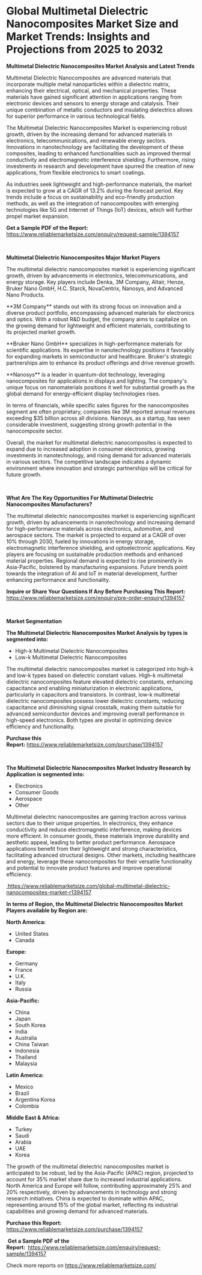<p><h1>Global Multimetal Dielectric Nanocomposites Market Size and Market Trends: Insights and Projections from 2025 to 2032</h1></p><p><strong>Multimetal Dielectric Nanocomposites Market Analysis and Latest Trends</strong></p>
<p><p>Multimetal Dielectric Nanocomposites are advanced materials that incorporate multiple metal nanoparticles within a dielectric matrix, enhancing their electrical, optical, and mechanical properties. These materials have gained significant attention in applications ranging from electronic devices and sensors to energy storage and catalysis. Their unique combination of metallic conductors and insulating dielectrics allows for superior performance in various technological fields.</p><p>The Multimetal Dielectric Nanocomposites Market is experiencing robust growth, driven by the increasing demand for advanced materials in electronics, telecommunications, and renewable energy sectors. Innovations in nanotechnology are facilitating the development of these composites, leading to enhanced functionalities such as improved thermal conductivity and electromagnetic interference shielding. Furthermore, rising investments in research and development have spurred the creation of new applications, from flexible electronics to smart coatings.</p><p>As industries seek lightweight and high-performance materials, the market is expected to grow at a CAGR of 13.2% during the forecast period. Key trends include a focus on sustainability and eco-friendly production methods, as well as the integration of nanocomposites with emerging technologies like 5G and Internet of Things (IoT) devices, which will further propel market expansion.</p></p>
<p><strong>Get a Sample PDF of the Report:&nbsp;</strong> <a href="https://www.reliablemarketsize.com/enquiry/request-sample/1394157?utm_campaign=2442&utm_medium=2&utm_source=Github&utm_content=ia&utm_term=22032025&utm_id=multimetal-dielectric-nanocomposites">https://www.reliablemarketsize.com/enquiry/request-sample/1394157</a></p>
<p>&nbsp;</p>
<p><strong>Multimetal Dielectric Nanocomposites Major Market Players</strong></p>
<p><p>The multimetal dielectric nanocomposites market is experiencing significant growth, driven by advancements in electronics, telecommunications, and energy storage. Key players include Denka, 3M Company, Altair, Henze, Bruker Nano GmbH, H.C. Starck, NovaCentrix, Nanosys, and Advanced Nano Products.</p><p>**3M Company** stands out with its strong focus on innovation and a diverse product portfolio, encompassing advanced materials for electronics and optics. With a robust R&D budget, the company aims to capitalize on the growing demand for lightweight and efficient materials, contributing to its projected market growth.</p><p>**Bruker Nano GmbH** specializes in high-performance materials for scientific applications. Its expertise in nanotechnology positions it favorably for expanding markets in semiconductor and healthcare. Bruker's strategic partnerships aim to enhance its product offerings and drive revenue growth.</p><p>**Nanosys** is a leader in quantum-dot technology, leveraging nanocomposites for applications in displays and lighting. The company's unique focus on nanomaterials positions it well for substantial growth as the global demand for energy-efficient display technologies rises.</p><p>In terms of financials, while specific sales figures for the nanocomposites segment are often proprietary, companies like 3M reported annual revenues exceeding $35 billion across all divisions. Nanosys, as a startup, has seen considerable investment, suggesting strong growth potential in the nanocomposite sector.</p><p>Overall, the market for multimetal dielectric nanocomposites is expected to expand due to increased adoption in consumer electronics, growing investments in nanotechnology, and rising demand for advanced materials in various sectors. The competitive landscape indicates a dynamic environment where innovation and strategic partnerships will be critical for future growth.</p></p>
<p>&nbsp;</p>
<p><strong>What Are The Key Opportunities For Multimetal Dielectric Nanocomposites Manufacturers?</strong></p>
<p><p>The multimetal dielectric nanocomposites market is experiencing significant growth, driven by advancements in nanotechnology and increasing demand for high-performance materials across electronics, automotive, and aerospace sectors. The market is projected to expand at a CAGR of over 10% through 2030, fueled by innovations in energy storage, electromagnetic interference shielding, and optoelectronic applications. Key players are focusing on sustainable production methods and enhanced material properties. Regional demand is expected to rise prominently in Asia-Pacific, bolstered by manufacturing expansions. Future trends point towards the integration of AI and IoT in material development, further enhancing performance and functionality.</p></p>
<p><strong>Inquire or Share Your Questions If Any Before Purchasing This Report:</strong> <a href="https://www.reliablemarketsize.com/enquiry/pre-order-enquiry/1394157?utm_campaign=2442&utm_medium=2&utm_source=Github&utm_content=ia&utm_term=22032025&utm_id=multimetal-dielectric-nanocomposites">https://www.reliablemarketsize.com/enquiry/pre-order-enquiry/1394157</a></p>
<p>&nbsp;</p>
<p><strong>Market Segmentation</strong></p>
<p><strong>The Multimetal Dielectric Nanocomposites Market Analysis by types is segmented into:</strong></p>
<p><ul><li>High-k Multimetal Dielectric Nanocomposites</li><li>Low-k Multimetal Dielectric Nanocomposites</li></ul></p>
<p><p>The multimetal dielectric nanocomposites market is categorized into high-k and low-k types based on dielectric constant values. High-k multimetal dielectric nanocomposites feature elevated dielectric constants, enhancing capacitance and enabling miniaturization in electronic applications, particularly in capacitors and transistors. In contrast, low-k multimetal dielectric nanocomposites possess lower dielectric constants, reducing capacitance and diminishing signal crosstalk, making them suitable for advanced semiconductor devices and improving overall performance in high-speed electronics. Both types are pivotal in optimizing device efficiency and functionality.</p></p>
<p><strong>Purchase this Report:&nbsp;</strong><a href="https://www.reliablemarketsize.com/purchase/1394157?utm_campaign=2442&utm_medium=2&utm_source=Github&utm_content=ia&utm_term=22032025&utm_id=multimetal-dielectric-nanocomposites">https://www.reliablemarketsize.com/purchase/1394157</a></p>
<p>&nbsp;</p>
<p><strong>The Multimetal Dielectric Nanocomposites Market Industry Research by Application is segmented into:</strong></p>
<p><ul><li>Electronics</li><li>Consumer Goods</li><li>Aerospace</li><li>Other</li></ul></p>
<p><p>Multimetal dielectric nanocomposites are gaining traction across various sectors due to their unique properties. In electronics, they enhance conductivity and reduce electromagnetic interference, making devices more efficient. In consumer goods, these materials improve durability and aesthetic appeal, leading to better product performance. Aerospace applications benefit from their lightweight and strong characteristics, facilitating advanced structural designs. Other markets, including healthcare and energy, leverage these nanocomposites for their versatile functionality and potential to innovate product features and improve operational efficiency.</p></p>
<p><a href="https://www.reliablemarketsize.com/global-multimetal-dielectric-nanocomposites-market-r1394157?utm_campaign=2442&utm_medium=2&utm_source=Github&utm_content=ia&utm_term=22032025&utm_id=multimetal-dielectric-nanocomposites">&nbsp;https://www.reliablemarketsize.com/global-multimetal-dielectric-nanocomposites-market-r1394157</a></p>
<p><strong>In terms of Region, the Multimetal Dielectric Nanocomposites Market Players available by Region are:</strong></p>
<p>
    <p> <strong> North America: </strong>
        <ul>
            <li>United States</li>
            <li>Canada</li>
        </ul>
        </p> 
    <p> <strong> Europe: </strong>
        <ul>
            <li>Germany</li>
            <li>France</li>
            <li>U.K.</li>
            <li>Italy</li>
            <li>Russia</li>
        </ul>
        </p> 
    <p> <strong> Asia-Pacific: </strong>
        <ul>
            <li>China</li>
            <li>Japan</li>
            <li>South Korea</li>
            <li>India</li>
            <li>Australia</li>
            <li>China Taiwan</li>
            <li>Indonesia</li>
            <li>Thailand</li>
            <li>Malaysia</li>
        </ul>
        </p> 
    <p> <strong> Latin America: </strong>
        <ul>
            <li>Mexico</li>
            <li>Brazil</li>
            <li>Argentina Korea</li>
            <li>Colombia</li>
        </ul>
        </p> 
    <p> <strong> Middle East & Africa: </strong>
        <ul>
            <li>Turkey</li>
            <li>Saudi</li>
            <li>Arabia</li>
            <li>UAE</li>
            <li>Korea</li>
        </ul>
    </p>
    </p>
<p><p>The growth of the multimetal dielectric nanocomposites market is anticipated to be robust, led by the Asia-Pacific (APAC) region, projected to account for 35% market share due to increased industrial applications. North America and Europe will follow, contributing approximately 25% and 20% respectively, driven by advancements in technology and strong research initiatives. China is expected to dominate within APAC, representing around 15% of the global market, reflecting its industrial capabilities and growing demand for advanced materials.</p></p>
<p><strong>Purchase this Report: </strong><a href="https://www.reliablemarketsize.com/purchase/1394157?utm_campaign=2442&utm_medium=2&utm_source=Github&utm_content=ia&utm_term=22032025&utm_id=multimetal-dielectric-nanocomposites">https://www.reliablemarketsize.com/purchase/1394157</a></p>
<p>&nbsp;<strong>Get a Sample PDF of the Report:&nbsp;&nbsp;</strong><a href="https://www.reliablemarketsize.com/enquiry/request-sample/1394157?utm_campaign=2442&utm_medium=2&utm_source=Github&utm_content=ia&utm_term=22032025&utm_id=multimetal-dielectric-nanocomposites">https://www.reliablemarketsize.com/enquiry/request-sample/1394157</a></p>
<p><strong></strong></p>
<p>Check more reports on <a href="https://www.reliablemarketsize.com/?utm_campaign=2442&utm_medium=2&utm_source=Github&utm_content=ia&utm_term=22032025&utm_id=multimetal-dielectric-nanocomposites">https://www.reliablemarketsize.com/</a></p>